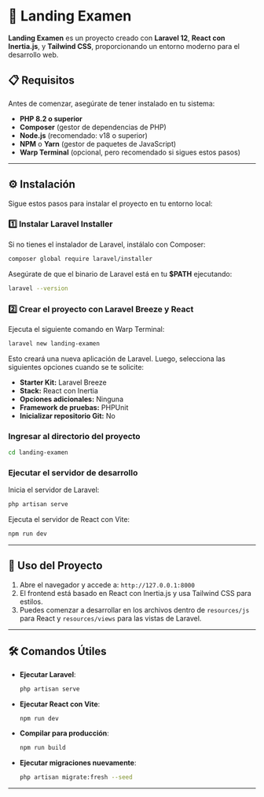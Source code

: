 # 🚀 Landing Examen

**Landing Examen** es un proyecto creado con **Laravel 12**, **React con Inertia.js**, y **Tailwind CSS**, proporcionando un entorno moderno para el desarrollo web.

## 📋 Requisitos

Antes de comenzar, asegúrate de tener instalado en tu sistema:

- **PHP 8.2 o superior**
- **Composer** (gestor de dependencias de PHP)
- **Node.js** (recomendado: v18 o superior)
- **NPM** o **Yarn** (gestor de paquetes de JavaScript)
- **Warp Terminal** (opcional, pero recomendado si sigues estos pasos)

---

## ⚙️ Instalación

Sigue estos pasos para instalar el proyecto en tu entorno local:

### 1️⃣ Instalar Laravel Installer
Si no tienes el instalador de Laravel, instálalo con Composer:
```bash
composer global require laravel/installer
```

Asegúrate de que el binario de Laravel está en tu **$PATH** ejecutando:
```bash
laravel --version
```

### 2️⃣ Crear el proyecto con Laravel Breeze y React

Ejecuta el siguiente comando en Warp Terminal:
```bash
laravel new landing-examen
```
Esto creará una nueva aplicación de Laravel. Luego, selecciona las siguientes opciones cuando se te solicite:

- **Starter Kit:** Laravel Breeze
- **Stack:** React con Inertia
- **Opciones adicionales:** Ninguna
- **Framework de pruebas:** PHPUnit
- **Inicializar repositorio Git:** No

###  Ingresar al directorio del proyecto
```bash
cd landing-examen
```

###  Ejecutar el servidor de desarrollo
Inicia el servidor de Laravel:
```bash
php artisan serve
```

Ejecuta el servidor de React con Vite:
```bash
npm run dev
```

---

## 🚀 Uso del Proyecto

1. Abre el navegador y accede a: `http://127.0.0.1:8000`
2. El frontend está basado en React con Inertia.js y usa Tailwind CSS para estilos.
3. Puedes comenzar a desarrollar en los archivos dentro de `resources/js` para React y `resources/views` para las vistas de Laravel.

---

## 🛠️ Comandos Útiles

- **Ejecutar Laravel**:
  ```bash
  php artisan serve
  ```
- **Ejecutar React con Vite**:
  ```bash
  npm run dev
  ```
- **Compilar para producción**:
  ```bash
  npm run build
  ```
- **Ejecutar migraciones nuevamente**:
  ```bash
  php artisan migrate:fresh --seed
  ```

---


